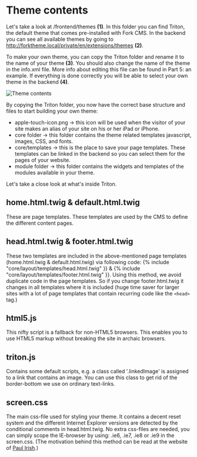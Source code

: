 # Theme contents

Let's take a look at /frontend/themes **(1)**. In this folder you can find Triton, the default theme that comes pre-installed with Fork CMS. In the backend you can see all available themes by going to http://forktheme.local/private/en/extensions/themes **(2)**.

To make your own theme, you can copy the Triton folder and rename it to the name of your theme **(3)**. You should also change the name of the theme in the info.xml file. More info about editing this file can be found in Part 5: an example. If everything is done correctly you will be able to select your own theme in the backend **(4)**.

![Theme contents](https://raw.github.com/forkcms/documentation/master/04.%20theming%20guide/assets/addtheme.jpg)

By copying the Triton folder, you now have the correct base structure and files to start building your own theme:

* apple-touch-icon.png → this icon will be used when the visitor of your site makes an alias of your site on his or her iPad or iPhone.
* core folder → this folder contains the theme related templates javascript, images, CSS, and fonts.
* core/templates → this is the place to save your page templates. These templates can be linked in the backend so you can select them for the pages of your website.
* module folder → this folder contains the widgets and templates of the modules available in your theme.

Let's take a close look at what's inside Triton.

## home.html.twig & default.html.twig

These are page templates. These templates are used by the CMS to define the different content pages.

## head.html.twig & footer.html.twig

These two templates are included in the above-mentioned page templates (home.html.twig & default.html.twig) via following code: {% include "core/layout/templates/head.html.twig" }} & {% include "core/layout/templates/footer.html.twig" }}.
Using this method, we avoid duplicate code in the page templates. So if you change footer.html.twig it changes in all templates where it is included (huge time saver for larger sites with a lot of page templates that contain recurring code like the `<head>` tag.)

## html5.js

This nifty script is a fallback for non-HTML5 browsers. This enables you to use HTML5 markup without breaking the site in archaic browsers.

## triton.js

Contains some default scripts, e.g. a class called '.linkedImage' is assigned to a link that contains an image. You can use this class to get rid of the border-bottom we use on ordinary text-links.

## screen.css

The main css-file used for styling your theme. It contains a decent reset system and the different Internet Explorer versions are detected by the conditional comments in head.html.twig. No extra css-files are needed, you can simply scope the IE-browser by using: .ie6, .ie7, .ie8 or .ie9 in the screen.css. (The motivation behind this method can be read at the website of [Paul Irish](http://paulirish.com/2008/conditional-stylesheets-vs-css-hacks-answer-neither).)
